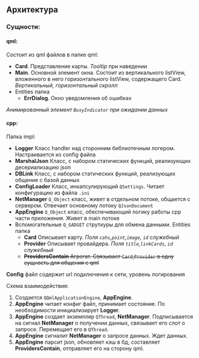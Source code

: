 ## Архитектура

### Сущности:

#### qml:

Состоит из qml файлов в папке qml:

* **Card**. Представление карты. *Tooltip* при наведении
* **Main**. Основной элемент окна. Состоит из вертикального listView, вложенного в него горизонтального listView,
  содержащего Card. *Вертикальный, горизонтальный скролл*
* Entities папка
    * **ErrDialog**. Окно уведомления об ошибках

*Анимированный элемент `BusyIndicator` при ожидании данных*

#### cpp:

Папка impl:

* **Logger** Класс handler над сторонним библиотечным логером. Настраивается из config файла
* **MarshalJson** Класс, с набором статических функций, реализующих десериализацию json
* **DBLink** Класс, с набором статических функций, реализующих общение с базой данных
* **ConfigLoader** Класс, инкапсулирующий `QSettings`. Читает конфигурацию из файла `.ini`
* **NetManager** `Q_Object` класс, живет в отдельном потоке, общается с сервером. Отвечает основному
  потоку `QJsonDocument`
* **AppEngine** `Q_Object` класс, обеспечивающий логику работы cpp части приложения. Живет в main потоке
* Вспомогательные `Q_GADGET` струткуры для обмена данными. Entities папка
    * **Card** Описывает карту. *Поля `cahs`,`point`,`image`, `id` служебный*
    * **Provider** Описывает провайдера. *Поля `title`,`linkCards`, `id` служебный*
    * ~~**ProvidersContain** Агрегат. Связывает `Card`,`Provider` в одну сущность для общения с qml~~
      
**Config** файл содержит url подключения к сети, уровень логирования

Схема взаимодействия:

1. Создается `QQmlApplicationEngine`, **AppEngine**.
1. **AppEngine** читает конфиг файл, принимает состояние. По необходимости инициализирует **Logger**. 
1. **AppEngine** создает экземпляр `QThread`, **NetManager**. Подписывается на сигнал **NetManager** о получении данных,
   связывает его слот о запросе. Перемещает его в `QThread`.
1. **AppEngine** сигналит **NetManager** о запросе данных. Ждет данных.
1. **AppEngine** парсит json, обновляет кэш в бд, составляет **ProvidersContain**, отправляет его на сторону qml.